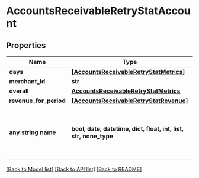 # AccountsReceivableRetryStatAccount


## Properties
Name | Type | Description | Notes
------------ | ------------- | ------------- | -------------
**days** | [**[AccountsReceivableRetryStatMetrics]**](AccountsReceivableRetryStatMetrics.md) |  | [optional] 
**merchant_id** | **str** |  | [optional] 
**overall** | [**AccountsReceivableRetryStatMetrics**](AccountsReceivableRetryStatMetrics.md) |  | [optional] 
**revenue_for_period** | [**[AccountsReceivableRetryStatRevenue]**](AccountsReceivableRetryStatRevenue.md) |  | [optional] 
**any string name** | **bool, date, datetime, dict, float, int, list, str, none_type** | any string name can be used but the value must be the correct type | [optional]

[[Back to Model list]](../README.md#documentation-for-models) [[Back to API list]](../README.md#documentation-for-api-endpoints) [[Back to README]](../README.md)


